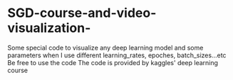 # SGD-course-and-video-visualization-
Some special code to visualize any deep learning model and some parameters when I use different learning_rates, epoches, batch_sizes...etc 
Be free to use the code 
The code is provided by kaggles' deep learning course 
